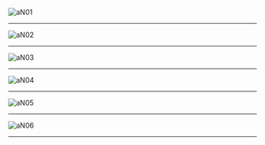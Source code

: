 
![aN01](https://res.cloudinary.com/poetrique/image/upload/v1538576115/htmlpoems/AliyuN/aN01.jpg)

- - -

![aN02](https://res.cloudinary.com/poetrique/image/upload/v1538576117/htmlpoems/AliyuN/aN02.jpg)

- - -

![aN03](https://res.cloudinary.com/poetrique/image/upload/v1538576117/htmlpoems/AliyuN/aN03.jpg)

- - -

![aN04](https://res.cloudinary.com/poetrique/image/upload/v1538576119/htmlpoems/AliyuN/aN04.jpg)

- - -

![aN05](https://res.cloudinary.com/poetrique/image/upload/v1538576116/htmlpoems/AliyuN/aN05.jpg)

- - -

![aN06](https://res.cloudinary.com/poetrique/image/upload/v1538576119/htmlpoems/AliyuN/aN06.jpg)

- - -
